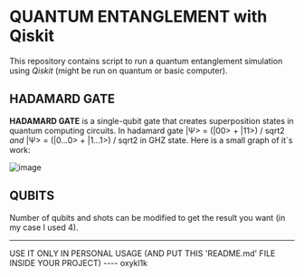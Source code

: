 # QUANTUM ENTANGLEMENT with Qiskit

This repository contains script to run a quantum entanglement simulation using _Qiskit_ (might be run on quantum or basic computer).

## HADAMARD GATE

**HADAMARD GATE** is a single-qubit gate that creates superposition states in quantum computing circuits. 
In hadamard gate |Ψ> = (|00> + |11>) / sqrt2 _and_ |Ψ> = (|0...0> + |1...1>) / sqrt2 in GHZ state.
Here is a small graph of it`s work:

![image](https://github.com/oxykl1k/QUANTUM-ENTANGLEMENT-with-Qiskit-/assets/133672402/67345848-6989-4c45-9b19-b6fb526846ed)



## QUBITS

Number of qubits and shots can be modified to get the result you want (in my case I used 4).

_______________________________________________________________________________________________________________________________

USE IT ONLY IN PERSONAL USAGE (AND PUT THIS 'README.md' FILE INSIDE YOUR PROJECT) ---- oxykl1k


